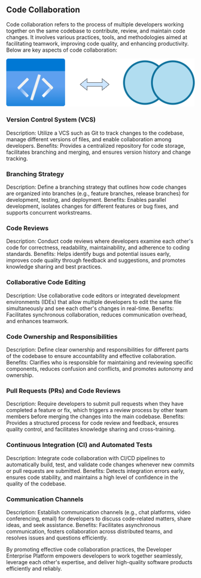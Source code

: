 ## Code Collaboration

Code collaboration refers to the process of multiple developers working together on the same codebase to contribute, review, and maintain code changes. It involves various practices, tools, and methodologies aimed at facilitating teamwork, improving code quality, and enhancing productivity. Below are key aspects of code collaboration:

![Code Collaboration.png](./images/Code-Collaboration.png)

### Version Control System (VCS)

Description: Utilize a VCS such as Git to track changes to the codebase, manage different versions of files, and enable collaboration among developers.
Benefits: Provides a centralized repository for code storage, facilitates branching and merging, and ensures version history and change tracking.

### Branching Strategy

Description: Define a branching strategy that outlines how code changes are organized into branches (e.g., feature branches, release branches) for development, testing, and deployment.
Benefits: Enables parallel development, isolates changes for different features or bug fixes, and supports concurrent workstreams.

### Code Reviews

Description: Conduct code reviews where developers examine each other's code for correctness, readability, maintainability, and adherence to coding standards.
Benefits: Helps identify bugs and potential issues early, improves code quality through feedback and suggestions, and promotes knowledge sharing and best practices.

### Collaborative Code Editing

Description: Use collaborative code editors or integrated development environments (IDEs) that allow multiple developers to edit the same file simultaneously and see each other's changes in real-time.
Benefits: Facilitates synchronous collaboration, reduces communication overhead, and enhances teamwork.

### Code Ownership and Responsibilities

Description: Define clear ownership and responsibilities for different parts of the codebase to ensure accountability and effective collaboration.
Benefits: Clarifies who is responsible for maintaining and reviewing specific components, reduces confusion and conflicts, and promotes autonomy and ownership.

### Pull Requests (PRs) and Code Reviews

Description: Require developers to submit pull requests when they have completed a feature or fix, which triggers a review process by other team members before merging the changes into the main codebase.
Benefits: Provides a structured process for code review and feedback, ensures quality control, and facilitates knowledge sharing and cross-training.

### Continuous Integration (CI) and Automated Tests

Description: Integrate code collaboration with CI/CD pipelines to automatically build, test, and validate code changes whenever new commits or pull requests are submitted.
Benefits: Detects integration errors early, ensures code stability, and maintains a high level of confidence in the quality of the codebase.

### Communication Channels

Description: Establish communication channels (e.g., chat platforms, video conferencing, email) for developers to discuss code-related matters, share ideas, and seek assistance.
Benefits: Facilitates asynchronous communication, fosters collaboration across distributed teams, and resolves issues and questions efficiently.

By promoting effective code collaboration practices, the Developer Enterprise Platform empowers developers to work together seamlessly, leverage each other's expertise, and deliver high-quality software products efficiently and reliably.